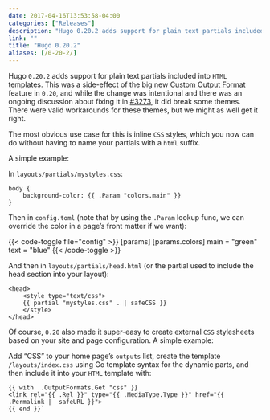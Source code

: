 ```yaml
---
date: 2017-04-16T13:53:58-04:00
categories: ["Releases"]
description: "Hugo 0.20.2 adds support for plain text partials included into HTML templates"
link: ""
title: "Hugo 0.20.2"
aliases: [/0-20-2/]
---
```


Hugo `0.20.2` adds support for plain text partials included into `HTML` templates. This was a side-effect of the big new [Custom Output Format](https://gohugo.io/extras/output-formats/) feature in `0.20`, and while the change was intentional and there was an ongoing discussion about fixing it in [#3273](https://github.com/gohugoio/hugo/issues/3273), it did break some themes. There were valid workarounds for these themes, but we might as well get it right.

The most obvious use case for this is inline `CSS` styles, which you now can do without having to name your partials with a `html` suffix.

A simple example:

In `layouts/partials/mystyles.css`:

    body {
    	background-color: {{ .Param "colors.main" }}
    }

Then in `config.toml` (note that by using the `.Param` lookup func, we can override the color in a page’s front matter if we want):

{{< code-toggle file="config" >}}
[params]
[params.colors]
main = "green"
text = "blue"
{{< /code-toggle >}}

And then in `layouts/partials/head.html` (or the partial used to include the head section into your layout):

    <head>
        <style type="text/css">
        {{ partial "mystyles.css" . | safeCSS }}
        </style>
    </head>

Of course, `0.20` also made it super-easy to create external `CSS` stylesheets based on your site and page configuration. A simple example:

Add “CSS” to your home page’s `outputs` list, create the template `/layouts/index.css` using Go template syntax for the dynamic parts, and then include it into your `HTML` template with:

    {{ with  .OutputFormats.Get "css" }}
    <link rel="{{ .Rel }}" type="{{ .MediaType.Type }}" href="{{ .Permalink |  safeURL }}">
    {{ end }}`
